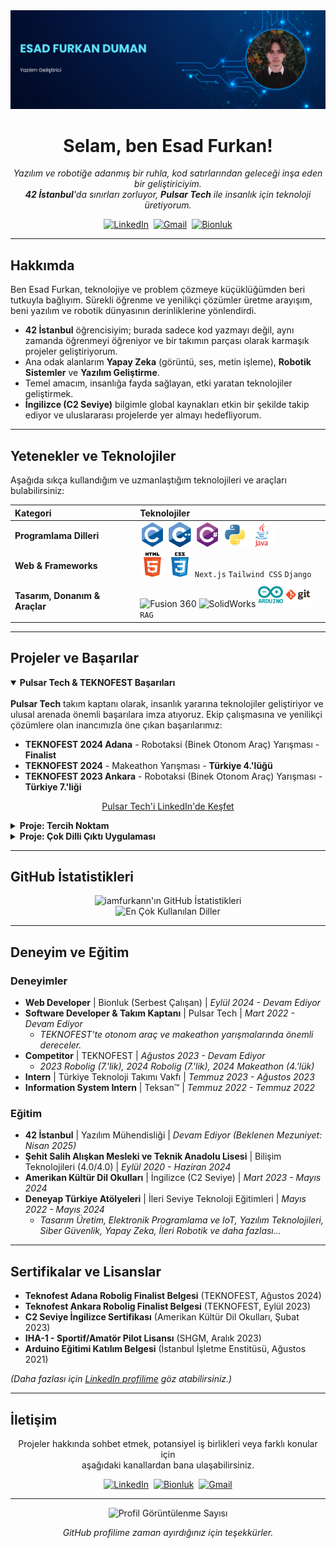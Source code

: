 <div align="center">
  <img src="esda.png" alt="Creative Tech Banner" width="900"/>
  <h1>Selam, ben Esad Furkan!</h1>
  <p>
    <em>Yazılım ve robotiğe adanmış bir ruhla, kod satırlarından geleceği inşa eden bir geliştiriciyim.<br />
    <strong>42 İstanbul</strong>'da sınırları zorluyor, <strong>Pulsar Tech</strong> ile insanlık için teknoloji üretiyorum.</em>
  </p>

  <p>
    <a href="https://www.linkedin.com/in/esad-furkan-duman/" target="_blank"><img src="https://img.shields.io/badge/LinkedIn-0077B5?style=for-the-badge&logo=linkedin&logoColor=white" alt="LinkedIn"/></a>&nbsp;
    <a href="mailto:esadfurkanduman@gmail.com"><img src="https://img.shields.io/badge/Gmail-D14836?style=for-the-badge&logo=gmail&logoColor=white" alt="Gmail"/></a>&nbsp;
    <a href="https://bionluk.com/esadfurkanduman" target="_blank"><img src="https://img.shields.io/badge/Bionluk-FF7F00?style=for-the-badge&logo=buy-me-a-coffee&logoColor=white" alt="Bionluk"/></a>
  </p>
</div>

---

## Hakkımda

Ben Esad Furkan, teknolojiye ve problem çözmeye küçüklüğümden beri tutkuyla bağlıyım. Sürekli öğrenme ve yenilikçi çözümler üretme arayışım, beni yazılım ve robotik dünyasının derinliklerine yönlendirdi.

* **42 İstanbul** öğrencisiyim; burada sadece kod yazmayı değil, aynı zamanda öğrenmeyi öğreniyor ve bir takımın parçası olarak karmaşık projeler geliştiriyorum.
* Ana odak alanlarım **Yapay Zeka** (görüntü, ses, metin işleme), **Robotik Sistemler** ve **Yazılım Geliştirme**.
* Temel amacım, insanlığa fayda sağlayan, etki yaratan teknolojiler geliştirmek.
* **İngilizce (C2 Seviye)** bilgimle global kaynakları etkin bir şekilde takip ediyor ve uluslararası projelerde yer almayı hedefliyorum.

---

## Yetenekler ve Teknolojiler

Aşağıda sıkça kullandığım ve uzmanlaştığım teknolojileri ve araçları bulabilirsiniz:

<div align="center">

| Kategori                          | Teknolojiler                                                                                                                                                                                                                                                                                         |
| :-------------------------------- | :--------------------------------------------------------------------------------------------------------------------------------------------------------------------------------------------------------------------------------------------------------------------------------------------------- |
| **Programlama Dilleri** | <img src="https://raw.githubusercontent.com/devicons/devicon/master/icons/c/c-original.svg" alt="C" width="40" height="40" title="C"/> <img src="https://raw.githubusercontent.com/devicons/devicon/master/icons/cplusplus/cplusplus-original.svg" alt="C++" width="40" height="40" title="C++"/> <img src="https://raw.githubusercontent.com/devicons/devicon/master/icons/csharp/csharp-original.svg" alt="C#" width="40" height="40" title="C#"/> <img src="https://raw.githubusercontent.com/devicons/devicon/master/icons/python/python-original.svg" alt="Python" width="40" height="40" title="Python"/> <img src="https://raw.githubusercontent.com/devicons/devicon/master/icons/java/java-original-wordmark.svg" alt="Java" width="40" height="40" title="Java"/> |
| **Web & Frameworks** | <img src="https://raw.githubusercontent.com/devicons/devicon/master/icons/html5/html5-original-wordmark.svg" alt="HTML5" width="40" height="40" title="HTML5"/> <img src="https://raw.githubusercontent.com/devicons/devicon/master/icons/css3/css3-original-wordmark.svg" alt="CSS3" width="40" height="40" title="CSS3"/> `Next.js` `Tailwind CSS` `Django`                                                                                                                                                                                                |
| **Tasarım, Donanım & Araçlar** | <img src="https://img.icons8.com/color/48/autodesk-fusion-360.png" alt="Fusion 360" width="40" height="40" title="Autodesk Fusion 360"/> <img src="https://img.icons8.com/color/48/solidworks.png" alt="SolidWorks" width="40" height="40" title="SolidWorks"/> <img src="https://raw.githubusercontent.com/devicons/devicon/master/icons/arduino/arduino-original-wordmark.svg" alt="Arduino" width="40" height="40" title="Arduino"/> <img src="https://raw.githubusercontent.com/devicons/devicon/master/icons/git/git-original-wordmark.svg" alt="Git" width="40" height="40" title="Git"/> `RAG`                                  |

</div>

---

## Projeler ve Başarılar

<details open>
  <summary><strong>Pulsar Tech & TEKNOFEST Başarıları</strong></summary>
  <br/>
  <strong>Pulsar Tech</strong> takım kaptanı olarak, insanlık yararına teknolojiler geliştiriyor ve ulusal arenada önemli başarılara imza atıyoruz. Ekip çalışmasına ve yenilikçi çözümlere olan inancımızla öne çıkan başarılarımız:
  <ul>
    <li><strong>TEKNOFEST 2024 Adana</strong> - Robotaksi (Binek Otonom Araç) Yarışması - <strong>Finalist</strong></li>
    <li><strong>TEKNOFEST 2024</strong> - Makeathon Yarışması - <strong>Türkiye 4.'lüğü</strong></li>
    <li><strong>TEKNOFEST 2023 Ankara</strong> - Robotaksi (Binek Otonom Araç) Yarışması - <strong>Türkiye 7.'liği</strong></li>
  </ul>
  <p align="center">
    <a href="https://www.linkedin.com/company/pulsar-tech-team/">Pulsar Tech'i LinkedIn'de Keşfet</a>
  </p>
</details>

<details>
  <summary><strong>Proje: Tercih Noktam</strong></summary>
  <br/>
  Üniversite adayı öğrencilerin bilinçli kararlar vermelerine yardımcı olmak amacıyla geliştirilen <strong>"Tercih Noktam"</strong>, yapay zeka destekli rehberlik ve akran dayanışmasını bir araya getiren yenilikçi bir web platformudur.
  <br/>
  <em>Kullanılan Teknolojiler: Next.js, Tailwind CSS, Django, RAG (Retrieval Augmented Generation)</em>
  <br/>
  <p align="center">
    <a href="https://tercihnoktam.com">Tercih Noktam'a Göz At</a>
  </p>
</details>

<details>
  <summary><strong>Proje: Çok Dilli Çıktı Uygulaması</strong></summary>
  <br/>
  Farklı dilleri etkin bir şekilde analiz ederek kullanıcıya anlamlı ve doğru çıktılar sunan bu uygulama, özellikle yapay zeka ve metin işleme alanlarındaki yetkinliklerimi sergilediğim bir projedir.
  <br/>
  <em>Kullanılan Teknolojiler: Python</em>
</details>

---

## GitHub İstatistikleri

<p align="center">
  <img src="https://github-readme-stats.vercel.app/api?username=iamfurkann&show_icons=true&theme=calm&hide_border=true&count_private=true&include_all_commits=true&line_height=21" alt="iamfurkann'ın GitHub İstatistikleri" />
  <br/>
  <img src="https://github-readme-stats.vercel.app/api/top-langs/?username=iamfurkann&layout=compact&theme=calm&hide_border=true&langs_count=8&card_width=445" alt="En Çok Kullanılan Diller" />
</p>

---

## Deneyim ve Eğitim

### Deneyimler
* **Web Developer** | Bionluk (Serbest Çalışan) | <em>Eylül 2024 - Devam Ediyor</em>
* **Software Developer & Takım Kaptanı** | Pulsar Tech | <em>Mart 2022 - Devam Ediyor</em>
    * <em>TEKNOFEST'te otonom araç ve makeathon yarışmalarında önemli dereceler.</em>
* **Competitor** | TEKNOFEST | <em>Ağustos 2023 - Devam Ediyor</em>
    * <em>2023 Robolig (7.'lik), 2024 Robolig (7.'lik), 2024 Makeathon (4.'lük)</em>
* **Intern** | Türkiye Teknoloji Takımı Vakfı | <em>Temmuz 2023 - Ağustos 2023</em>
* **Information System Intern** | Teksan™ | <em>Temmuz 2022 - Temmuz 2022</em>

### Eğitim
* **42 İstanbul** | Yazılım Mühendisliği | <em>Devam Ediyor (Beklenen Mezuniyet: Nisan 2025)</em>
* **Şehit Salih Alışkan Mesleki ve Teknik Anadolu Lisesi** | Bilişim Teknolojileri (4.0/4.0) | <em>Eylül 2020 - Haziran 2024</em>
* **Amerikan Kültür Dil Okulları** | İngilizce (C2 Seviye) | <em>Mart 2023 - Mayıs 2024</em>
* **Deneyap Türkiye Atölyeleri** | İleri Seviye Teknoloji Eğitimleri | <em>Mayıs 2022 - Mayıs 2024</em>
    * <em>Tasarım Üretim, Elektronik Programlama ve IoT, Yazılım Teknolojileri, Siber Güvenlik, Yapay Zeka, İleri Robotik ve daha fazlası...</em>

---

## Sertifikalar ve Lisanslar

* **Teknofest Adana Robolig Finalist Belgesi** (TEKNOFEST, Ağustos 2024)
* **Teknofest Ankara Robolig Finalist Belgesi** (TEKNOFEST, Eylül 2023)
* **C2 Seviye İngilizce Sertifikası** (Amerikan Kültür Dil Okulları, Şubat 2023)
* **IHA-1 - Sportif/Amatör Pilot Lisansı** (SHGM, Aralık 2023)
* **Arduino Eğitimi Katılım Belgesi** (İstanbul İşletme Enstitüsü, Ağustos 2021)

*(Daha fazlası için <a href="https://www.linkedin.com/in/esad-furkan-duman/">LinkedIn profilime</a> göz atabilirsiniz.)*

---

## İletişim

<p align="center">
  Projeler hakkında sohbet etmek, potansiyel iş birlikleri veya farklı konular için <br/>aşağıdaki kanallardan bana ulaşabilirsiniz.
</p>
<p align="center">
  <a href="https://www.linkedin.com/in/esad-furkan-duman/" target="_blank"><img src="https://img.shields.io/badge/LinkedIn-0077B5?style=for-the-badge&logo=linkedin&logoColor=white" alt="LinkedIn"/></a>&nbsp;
  <a href="https://bionluk.com/esadfurkanduman" target="_blank"><img src="https://img.shields.io/badge/Bionluk-FF7F00?style=for-the-badge&logo=buy-me-a-coffee&logoColor=white" alt="Bionluk"/></a>&nbsp;
  <a href="mailto:esadfurkanduman@gmail.com"><img src="https://img.shields.io/badge/Gmail-D14836?style=for-the-badge&logo=gmail&logoColor=white" alt="Gmail"/></a>
</p>

---

<div align="center">
  <p><img src="https://komarev.com/ghpvc/?username=iamfurkann&label=Profil%20Ziyaretçi%20Sayısı&color=0e75b6&style=flat-square" alt="Profil Görüntülenme Sayısı" /></p>
  <p><em>GitHub profilime zaman ayırdığınız için teşekkürler.</em></p>
</div>
